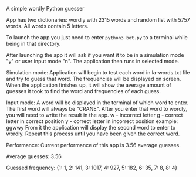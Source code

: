 A simple wordly Python guesser

App has two dictionaries: wordly with 2315 words and random list with 5757 words.
All words contain 5 letters.

To launch the app you just need to enter ```python3 bot.py``` to a terminal while being in that directory.

After launching the app it will ask if you want it to be in a simulation mode "y" or user input mode "n".
The application then runs in selected mode.

Simulation mode:
Application will begin to test each word in la-words.txt file and try to guess that word. The frequencies will be displayed on screen. When the application finishes up, it will show the average amount of guesses it took to find the word and frequencies of each guess.

Input mode:
A word will be displayed in the terminal of which word to enter. The first word will always be "CRANE".
After you enter that word to wordly, you will need to write the result in the app. 
w - incorrect letter
g - correct letter in correct position
y - correct letter in incorrect position
example: ggwwy
From it the application will display the second word to enter to wordly.
Repeat this process until you have been given the correct word.

Performance:
Current performance of this app is 3.56 average guesses.

Average guesses:  3.56

Guessed frequency:  {1: 1, 2: 141, 3: 1017, 4: 927, 5: 182, 6: 35, 7: 8, 8: 4}
